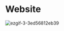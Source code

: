 # Website

![ezgif-3-3ed56812eb39](https://user-images.githubusercontent.com/64252451/119340092-a8124380-bcaf-11eb-8d11-f7197e0ae8e3.gif)
